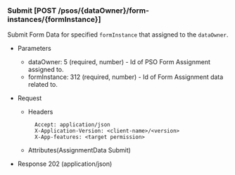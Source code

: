 ### Submit [POST /psos/{dataOwner}/form-instances/{formInstance}]

Submit Form Data for specified `formInstance` that assigned to the `dataOwner`.

+ Parameters
    + dataOwner: 5 (required, number) - Id of PSO Form Assignment assigned to.
    + formInstance: 312 (required, number) - Id of Form Assignment data related to.

+ Request
    + Headers
    
            Accept: application/json
            X-Application-Version: <client-name>/<version>
            X-App-features: <target permission>
          
    + Attributes(AssignmentData Submit)

+ Response 202 (application/json)

<!-- include(../error_responses.md) -->
